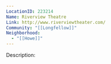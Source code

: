 ```yaml
---
LocationID: 223214
Name: Riverview Theatre
Link: http://www.riverviewtheater.com/
Community: "[[Longfellow]]"
Neighborhood:
  - "[[Howe]]"
---
```


Description:
